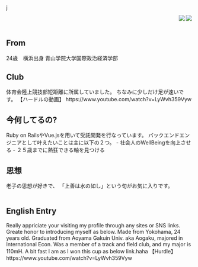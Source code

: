 <div style="display: flex; justify-content: space-between;">
j<h2>
<a href="https://github.com/subaru-hello/github-readme-stats">
  <img align="left" src="https://github-readme-stats.vercel.app/api?username=subaru-hello&count_private=true&show_icons=true" />
</a>
<a href="https://github.com/subaru-hello/github-readme-stats">
  <img align="left" src="https://github-readme-stats.vercel.app/api/top-langs/?username=subaru-hello" />
</a>
  </h2>
</div>
<div>
<h2><strong> From </strong> </h2>
24歳　横浜出身
青山学院大学国際政治経済学部
<h2><strong> Club </strong> </h2>
体育会陸上競技部短距離に所属していました。
ちなみに少しだけ足が速いです。
【ハードルの動画】
https://www.youtube.com/watch?v=LyWvh359Vyw

<h2> 今何してるの? </h2>
Ruby on RailsやVue.jsを用いて受託開発を行なっています。
バックエンドエンジニアとして叶えたいことは主に以下の２つ。
- 社会人のWellBeingを向上させる
- ２５歳までに熱狂できる軸を見つける

<h2>思想</h2>
老子の思想が好きで、
「上善は水の如し」という句がお気に入りです。
</div>
<div>
<br>
<h2> English Entry </h2>
Really appriciate your visiting my profile through any sites or SNS links.
Greate honor to introducing myself as below.
Made from Yokohama, 24 years old.
Graduated from Aoyama Gakuin Univ. aka Aogaku, majored in International Econ.
Was a member of a track and field club, and my major is 110mH.
A bit fast I am as I won this cup as below link.haha 
【Hurdle】
https://www.youtube.com/watch?v=LyWvh359Vyw

</div>
<!---
subaru-hello/subaru-hello is a ✨ special ✨ repository because its `README.md` (this file) appears on your GitHub profile.
You can click the Preview link to take a look at your changes.
--->
